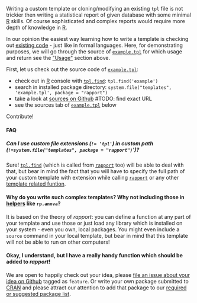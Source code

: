 Writing a custom template or cloning/modifying an existing `tpl` file is not trickier then writing a statistical report of given database with some minimal [R](http://www.r-project.org/) skills. Of course sophisticated and complex reports would require more depth of knowledge in [R](http://www.r-project.org/).

In our opinion the easiest way learning how to write a template is checking out [existing code](#custom) - just like in formal languages. Here, for demonstrating purposes, we will go through the source of [`example.tpl`](#exampletpl) for which usage and return see the ["Usage"](#usage) section above.

First, let us check out the source code of [`example.tpl`](#exampletpl):

 * check out in [R](http://www.r-project.org/) console with [`tpl.find`](#tpl.find): `tpl.find('example')`
 * search in installed package directory: `system.file("templates", 'example.tpl', package = "rapport")`
 * take a look at [sources on Github](https://github.com/aL3xa/rapport/) #TODO: find exact URL
 * see the sources tab of [`example.tpl`](#exampletpl) below



Contribute!

#### FAQ

##### Can I use custom file extensions (`!= 'tpl'`) in custom path (`!=system.file("templates", package = "rapport")`')?

Sure! [`tpl.find`](#tpl.find) (which is called from [`rapport`](#rapport) too) will be able to deal with that, but bear in mind the fact that you will have to specify the full path of your custom template with extension while calling [`rapport`](#rapport) or any other [template related funtion](#Template-related-functions).

#### Why do you write such complex templates? Why not including those in [helpers](#functions) like `rp.anova`?

It is based on the theory of *rapport*: you can define a function at any part of your template and use those or just load any library which is installed on your system - even you own, local packages. You might even include a `source` command in your local template, but bear in mind that this template will not be able to run on other computers!

#### Okay, I understand, but I have a really handy function which should be added to *rapport*!

We are open to happily check out your idea, please [file an issue about your idea on Github](https://github.com/aL3xa/rapport/issues) tagged as `feature`. Or write your own package submitted to [CRAN](cran.r-project.org) and please attract our attention to add that package to our [required or suggested package list](https://github.com/aL3xa/rapport/blob/master/R/DESCRIPTION).
 
